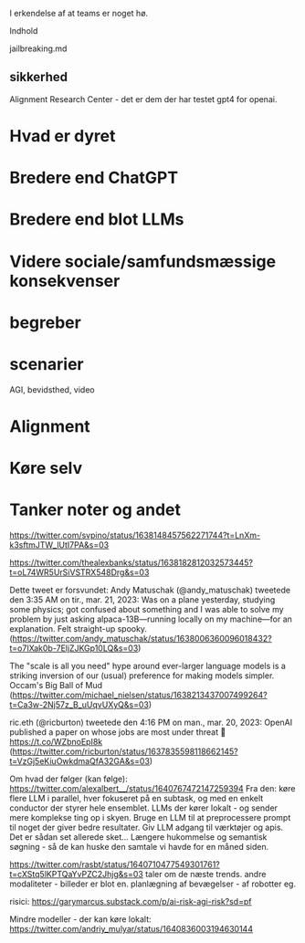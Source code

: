 I erkendelse af at teams er noget hø.

Indhold

jailbreaking.md

## sikkerhed 

Alignment Research Center - det er dem der har testet gpt4 for openai.

# Hvad er dyret

# Bredere end ChatGPT

# Bredere end blot LLMs

# Videre sociale/samfundsmæssige konsekvenser

# begreber

# scenarier
AGI, bevidsthed, video

# Alignment

# Køre selv

# Tanker noter og andet

https://twitter.com/svpino/status/1638148457562271744?t=LnXm-k3sftmJTW_lUtI7PA&s=03

https://twitter.com/thealexbanks/status/1638182812032573445?t=oL74WR5UrSiVSTRX548Drg&s=03

Dette tweet er forsvundet:
Andy Matuschak (@andy_matuschak) tweetede den 3:35 AM on tir., mar. 21, 2023:
Was on a plane yesterday, studying some physics; got confused about something and I was able to solve my problem by just asking alpaca-13B—running locally on my machine—for an explanation. Felt straight-up spooky.
(https://twitter.com/andy_matuschak/status/1638006360096018432?t=o7IXak0b-7EljZJKGp10LQ&s=03) 

The "scale is all you need" hype around ever-larger language models is a striking inversion of our (usual) preference for making models simpler.  Occam's Big Ball of Mud
(https://twitter.com/michael_nielsen/status/1638213437007499264?t=Ca3w-2Nj57z_B_uUqvUXyQ&s=03) 

ric.eth (@ricburton) tweetede den 4:16 PM on man., mar. 20, 2023:
OpenAI published a paper on whose jobs are most under threat 🫣 https://t.co/WZbnoEpI8k
(https://twitter.com/ricburton/status/1637835598118662145?t=VzGj5eKiuOwkdmaQfA32GA&s=03) 

Om hvad der følger (kan følge):
https://twitter.com/alexalbert__/status/1640767472147259394
Fra den:
køre flere LLM i parallel, hver fokuseret på en subtask, og 
med en enkelt conductor der styrer hele ensemblet.
LLMs der kører lokalt - og sender mere komplekse ting op i
skyen.
Bruge en LLM til at preprocessere prompt til noget der giver
bedre resultater.
Giv LLM adgang til værktøjer og apis. Det er sådan set allerede
sket...
Længere hukommelse og semantisk søgning - så de kan huske 
den samtale vi havde for en måned siden.

https://twitter.com/rasbt/status/1640710477549301761?t=cXStq5lKPTQaYvPZC2Jhjg&s=03
taler om de næste trends. 
andre modaliteter - billeder er blot en.
planlægning af bevægelser - af robotter eg.

risici:
https://garymarcus.substack.com/p/ai-risk-agi-risk?sd=pf

Mindre modeller - der kan køre lokalt:
https://twitter.com/andriy_mulyar/status/1640836003194630144
